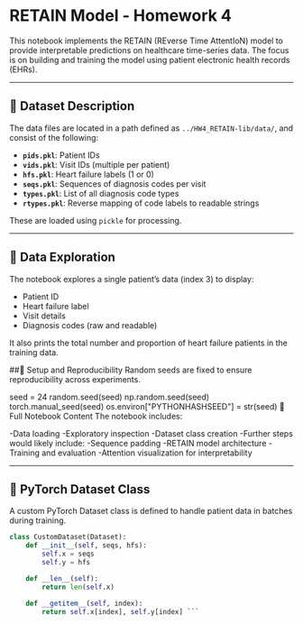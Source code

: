 # RETAIN Model - Homework 4

This notebook implements the RETAIN (REverse Time AttentIoN) model to provide interpretable predictions on healthcare time-series data. The focus is on building and training the model using patient electronic health records (EHRs).

---

## 📁 Dataset Description

The data files are located in a path defined as `../HW4_RETAIN-lib/data/`, and consist of the following:

- **`pids.pkl`**: Patient IDs  
- **`vids.pkl`**: Visit IDs (multiple per patient)  
- **`hfs.pkl`**: Heart failure labels (1 or 0)  
- **`seqs.pkl`**: Sequences of diagnosis codes per visit  
- **`types.pkl`**: List of all diagnosis code types  
- **`rtypes.pkl`**: Reverse mapping of code labels to readable strings  

These are loaded using `pickle` for processing.

---

## 🧪 Data Exploration

The notebook explores a single patient’s data (index 3) to display:

- Patient ID  
- Heart failure label  
- Visit details  
- Diagnosis codes (raw and readable)

It also prints the total number and proportion of heart failure patients in the training data.

##📌 Setup and Reproducibility
Random seeds are fixed to ensure reproducibility across experiments.


seed = 24
random.seed(seed)
np.random.seed(seed)
torch.manual_seed(seed)
os.environ["PYTHONHASHSEED"] = str(seed)
📓 Full Notebook Content
The notebook includes:

-Data loading
-Exploratory inspection
-Dataset class creation
-Further steps would likely include:
-Sequence padding
-RETAIN model architecture
-Training and evaluation
-Attention visualization for interpretability

---

## 🧱 PyTorch Dataset Class

A custom PyTorch Dataset class is defined to handle patient data in batches during training.

```python
class CustomDataset(Dataset):
    def __init__(self, seqs, hfs):
        self.x = seqs
        self.y = hfs

    def __len__(self):
        return len(self.x)

    def __getitem__(self, index):
        return self.x[index], self.y[index] ```
